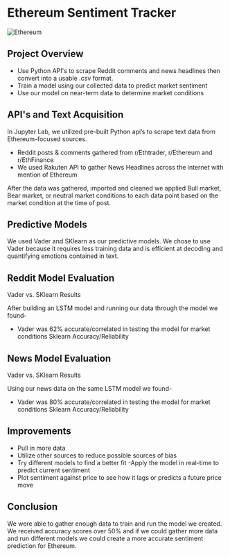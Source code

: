 # Ethereum Sentiment Tracker
![Ethereum](https://thumbor.forbes.com/thumbor/fit-in/900x510/https://www.forbes.com/advisor/wp-content/uploads/2021/03/ethereum-1.jpeg)

## Project Overview

* Use Python API's to scrape Reddit comments and news headlines then convert into a usable .csv format.
* Train a model using our collected data to predict market sentiment
* Use our model on near-term data to determine market conditions

## API's and Text Acquisition
In Jupyter Lab, we utilized pre-built Python api’s to scrape text data from Ethereum-focused sources. 

- Reddit posts & comments gathered from r/Ethtrader, r/Ethereum and r/EthFinance
- We used Rakuten API to gather News Headlines across the internet with mention of Ethereum 

After the data was gathered, imported and cleaned we applied Bull market, Bear market, or neutral market conditions to each data point based on the market condition at the time of post. 

## Predictive Models
We used Vader and SKlearn as our predictive models. We chose to use Vader because it requires less training data and is efficient at decoding and quantifying emotions contained in text. 

## Reddit Model Evaluation
Vader vs. SKlearn Results

After building an LSTM model and running our data through the model we found-
- Vader was 62% accurate/correlated in testing the model for market conditions
Sklearn Accuracy/Reliability

## News Model Evaluation
Vader vs. SKlearn Results

Using our news data on the same LSTM model we found-
- Vader was 80% accurate/correlated in testing the model for market conditions
Sklearn Accuracy/Reliability

## Improvements
- Pull in more data
- Utilize other sources to reduce possible sources of bias
- Try different models to find a better fit
-Apply the model in real-time to predict current sentiment
- Plot sentiment against price to see how it lags or predicts a future price move

## Conclusion

We were able to gather enough data to train and run the model we created. We received accuracy scores over 50% and if we could gather more data and run different models we could create a more accurate sentiment prediction for Ethereum.  
